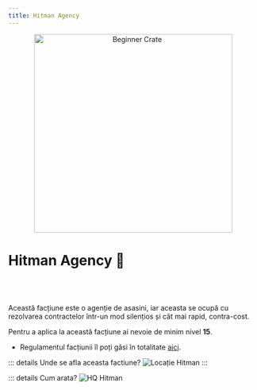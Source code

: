 ```yaml
---
title: Hitman Agency
---
```



<p align="center">
    <img width="400" src="https://i.imgur.com/rRMoj68.png" alt="Beginner Crate">
</p>

# Hitman Agency 🎯
<br> <br> <br> 
Această facțiune este o agenție de asasini, iar aceasta se ocupă cu rezolvarea contractelor într-un mod silențios și cât mai rapid, contra-cost.

Pentru a aplica la această facțiune ai nevoie de minim nivel **15**.

- Regulamentul facțiunii îl poți găsi în totalitate [aici](https://ragepanel.b-hood.ro/rules/view/regulament-hitman "Link regulament Hitman").

::: details Unde se afla aceasta factiune?
![Locație Hitman](https://i.imgur.com/5HI7hv3.png "Locație Hitman")
:::

::: details Cum arata?
![HQ Hitman](https://i.imgur.com/DMIyo9P.png "HQ Hitman")
